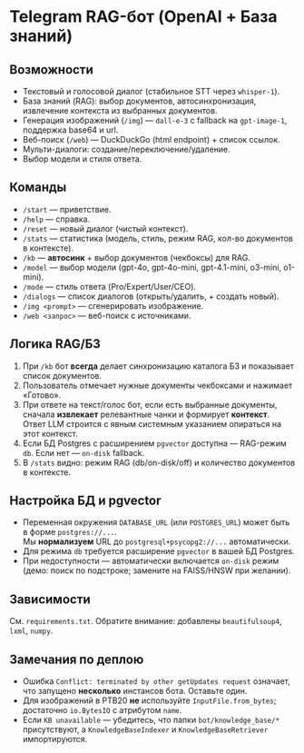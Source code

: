 # Telegram RAG-бот (OpenAI + База знаний)

## Возможности
- Текстовый и голосовой диалог (стабильное STT через `whisper-1`).
- База знаний (RAG): выбор документов, автосинхронизация, извлечение контекста из выбранных документов.
- Генерация изображений (`/img`) — `dall-e-3` с fallback на `gpt-image-1`, поддержка base64 и url.
- Веб-поиск (`/web`) — DuckDuckGo (html endpoint) + список ссылок.
- Мульти-диалоги: создание/переключение/удаление.
- Выбор модели и стиля ответа.

## Команды
- `/start` — приветствие.
- `/help` — справка.
- `/reset` — новый диалог (чистый контекст).
- `/stats` — статистика (модель, стиль, режим RAG, кол-во документов в контексте).
- `/kb` — **автосинк** + выбор документов (чекбоксы) для RAG.
- `/model` — выбор модели (gpt-4o, gpt-4o-mini, gpt-4.1-mini, o3-mini, o1-mini).
- `/mode` — стиль ответа (Pro/Expert/User/CEO).
- `/dialogs` — список диалогов (открыть/удалить, + создать новый).
- `/img <prompt>` — сгенерировать изображение.
- `/web <запрос>` — веб-поиск с источниками.

## Логика RAG/БЗ
1. При `/kb` бот **всегда** делает синхронизацию каталога БЗ и показывает список документов.
2. Пользователь отмечает нужные документы чекбоксами и нажимает «Готово».
3. При ответе на текст/голос бот, если есть выбранные документы, сначала **извлекает** релевантные чанки и формирует **контекст**.  
   Ответ LLM строится с явным системным указанием опираться на этот контекст.
4. Если БД Postgres с расширением `pgvector` доступна — RAG-режим `db`. Если нет — `on-disk` fallback.
5. В `/stats` видно: режим RAG (db/on-disk/off) и количество документов в контексте.

## Настройка БД и pgvector
- Переменная окружения `DATABASE_URL` (или `POSTGRES_URL`) может быть в форме `postgres://...`.  
  Мы **нормализуем** URL до `postgresql+psycopg2://...` автоматически.
- Для режима `db` требуется расширение `pgvector` в вашей БД Postgres.
- При недоступности — автоматически включается `on-disk` режим (демо: поиск по подстроке; замените на FAISS/HNSW при желании).

## Зависимости
См. `requirements.txt`. Обратите внимание: добавлены `beautifulsoup4`, `lxml`, `numpy`.

## Замечания по деплою
- Ошибка `Conflict: terminated by other getUpdates request` означает, что запущено **несколько** инстансов бота. Оставьте один.
- Для изображений в PTB20 **не** используйте `InputFile.from_bytes`; достаточно `io.BytesIO` с атрибутом `name`.
- Если `KB unavailable` — убедитесь, что папки `bot/knowledge_base/*` присутствуют, а `KnowledgeBaseIndexer` и `KnowledgeBaseRetriever` импортируются.
